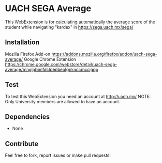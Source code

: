 # UACH SEGA Average
This WebExtension is for calculating automatically the average score of the student while navigating "kardex" in https://sega.uach.mx/sega/

## Installation
Mozilla Firefox Add-on
https://addons.mozilla.org/firefox/addon/uach-sega-average/
Google Chrome Extension
https://chrome.google.com/webstore/detail/uach-sega-average/mnglpbimfdclpepbeolgnknccmccigpg

## Test
To test this WebExtension you need an account at http://uach.mx/
NOTE: Only University members are allowed to have an account.

## Dependencies
- None

## Contribute
Feel free to fork, report issues or make pull requests!
